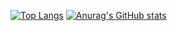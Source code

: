 [![Top Langs](https://github-readme-stats.vercel.app/api/top-langs/?username=washifr)](https://github.com/anuraghazra/github-readme-stats)
[![Anurag's GitHub stats](https://github-readme-stats.vercel.app/api?username=washifr&show_icons=true)](https://github.com/anuraghazra/github-readme-stats)
